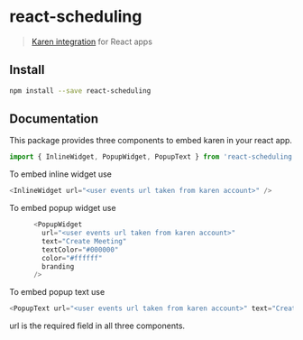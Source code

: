 # react-scheduling

> [Karen integration](https://karenapp.io) for React apps


## Install

```bash
npm install --save react-scheduling
```

## Documentation
This package provides three components to embed karen in your react app.


```javascript
import { InlineWidget, PopupWidget, PopupText } from 'react-scheduling';
```
To embed inline widget use
```javascript
<InlineWidget url="<user events url taken from karen account>" />
```
To embed popup widget use
```js
      <PopupWidget 
        url="<user events url taken from karen account>" 
        text="Create Meeting"
        textColor="#000000"
        color="#ffffff"
        branding
      />
```
To embed popup text use
```js
<PopupText url="<user events url taken from karen account>" text="Create Meeting" />
```
url is the required field in all three components.

